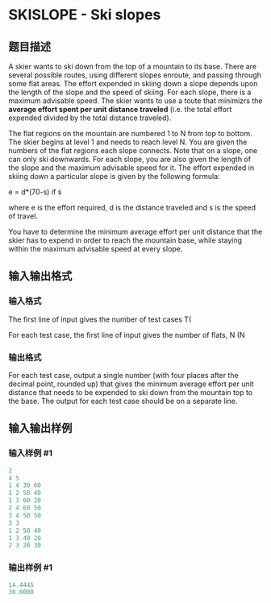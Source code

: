 # SKISLOPE - Ski slopes

## 题目描述

A skier wants to ski down from the top of a mountain to its base. There are several possible routes, using different slopes enroute, and passing through some flat areas. The effort expended in skiing down a slope depends upon the length of the slope and the speed of skiing. For each slope, there is a maximum advisable speed. The skier wants to use a toute that minimizrs the **average effort spent per unit distance traveled** (i.e. the total effort expended divided by the total distance traveled).

The flat regions on the mountain are numbered 1 to N from top to bottom. The skier begins at level 1 and needs to reach level N. You are given the numbers of the flat regions each slope connects. Note that on a slope, one can only ski downwards. For each slope, you are also given the length of the slope and the maximum advisable speed for it. The effort expended in skiing down a particular slope is given by the following formula:

e = d\*(70-s) if s

where e is the effort required, d is the distance traveled and s is the speed of travel.

You have to determine the minimum average effort per unit distance that the skier has to expend in order to reach the mountain base, while staying within the maximum advisable speed at every slope.

## 输入输出格式

### 输入格式

The first line of input gives the number of test cases T(

For each test case, the first line of input gives the number of flats, N (N

### 输出格式

For each test case, output a single number (with four places after the decimal point, rounded up) that gives the minimum average effort per unit distance that needs to be expended to ski down from the mountain top to the base. The output for each test case should be on a separate line.

## 输入输出样例

### 输入样例 #1

```cpp
2
4 5
1 4 30 60
1 2 50 40
1 3 60 20
2 4 60 50
3 4 50 50
3 3
1 2 50 40
1 3 40 20
2 3 20 30
```


### 输出样例 #1

```cpp
14.4445
30.0000
```


